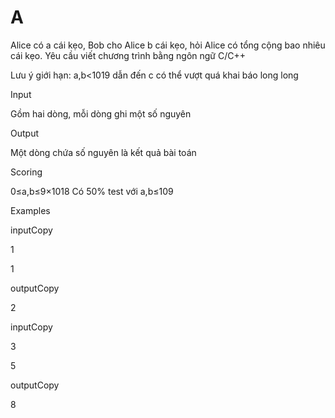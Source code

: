 # A
Alice có a cái kẹo, Bob cho Alice b cái kẹo, hỏi Alice có tổng cộng bao nhiêu cái kẹo. Yêu cầu viết chương trình bằng ngôn ngữ C/C++

Lưu ý giới hạn: a,b<1019 dẫn đến c có thể vượt quá khai báo long long

Input

Gồm hai dòng, mỗi dòng ghi một số nguyên

Output

Một dòng chứa số nguyên là kết quả bài toán

Scoring

0≤a,b≤9×1018 Có 50% test với a,b≤109

Examples

inputCopy

1

1

outputCopy

2

inputCopy

3

5

outputCopy

8

